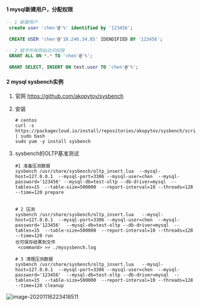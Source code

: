 #### 1 mysql新建用户，分配权限

```sql
-- 1 新建用户
 create user 'chen'@'%' identified by '123456';
 
 CREATE USER 'chen'@'10.246.34.85' IDENDIFIED BY '123456';
 
-- 2 赋予所有网站访问权限
 GRANT ALL ON *.* TO 'chen'@'%';
 
 GRANT SELECT, INSERT ON test.user TO 'chen'@'%';

```



#### 2 mysql sysbench实例

1. 官网 https://github.com/akopytov/sysbench

2. 安装

   ```shell
   # centos
   curl -s https://packagecloud.io/install/repositories/akopytov/sysbench/script.rpm.sh | sudo bash
   sudo yum -y install sysbench
   ```



3. sysbench的OLTP基准测试

   ```shell
   #1 准备压测数据
   sysbench /usr/share/sysbench/oltp_insert.lua  --mysql-host=127.0.0.1  --mysql-port=3306 --mysql-user=chen  --mysql-password='123456' --mysql-db=test-oltp --db-driver=mysql  --tables=15  --table-size=500000  --report-interval=10 --threads=128   --time=120 prepare
   
   
   # 2 压测
   sysbench /usr/share/sysbench/oltp_insert.lua   --mysql-host=127.0.0.1  --mysql-port=3306 --mysql-user=chen  --mysql-password='123456'  --mysql-db=test-oltp --db-driver=mysql  --tables=15  --table-size=500000  --report-interval=10 --threads=128   --time=120 run
   也可保存结果到文件
    <command> >> ./mysysbench.log
    
   # 3 清理压测数据
   sysbench /usr/share/sysbench/oltp_insert.lua   --mysql-host=127.0.0.1  --mysql-port=3306 --mysql-user=chen  --mysql-password='123456'  --mysql-db=test-oltp --db-driver=mysql  --tables=15  --table-size=500000  --report-interval=10 --threads=128   --time=120 cleanup
   
   ```

   

![image-20201116223418511](C:\Users\Administrator\AppData\Roaming\Typora\typora-user-images\image-20201116223418511.png)